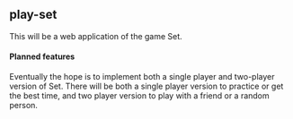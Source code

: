 ## play-set

This will be a web application of the game Set.  

#### Planned features

Eventually the hope is to implement both a single player and two-player version of Set.  There will be both a single player version to practice or get the best time, and two player version to play with a friend or a random person.
